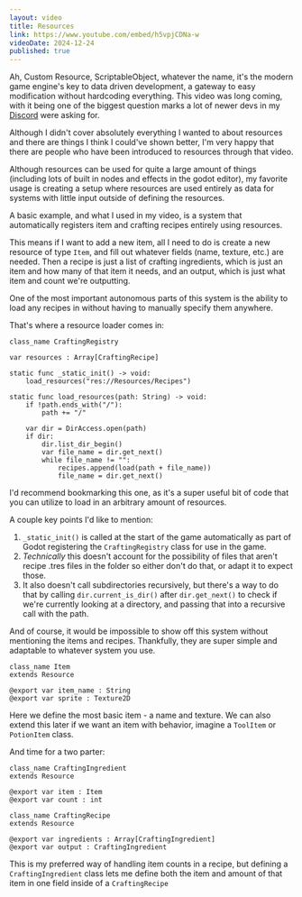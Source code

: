 ```yaml
---
layout: video
title: Resources
link: https://www.youtube.com/embed/h5vpjCDNa-w
videoDate: 2024-12-24
published: true
---
```


<script>
    import PostHeader from "/src/components/post-header.svelte";
</script>

<PostHeader name="Custom Resources"/>

Ah, Custom Resource, ScriptableObject, whatever the name, it's the modern game engine's key to data driven development, a gateway to easy modification without hardcoding everything. This video was long coming, with it being one of the biggest question marks a lot of newer devs in my [Discord](https://discord.com/invite/skPc32bUfA) were asking for. 

Although I didn't cover absolutely everything I wanted to about resources and there are things I think I could've shown better, I'm very happy that there are people who have been introduced to resources through that video. 

<PostHeader name="Data Driven Development"/>

Although resources can be used for quite a large amount of things (including lots of built in nodes and effects in the godot editor), my favorite usage is creating a setup where resources are used entirely as data for systems with little input outside of defining the resources.

A basic example, and what I used in my video, is a system that automatically registers item and crafting recipes entirely using resources.

This means if I want to add a new item, all I need to do is create a new resource of type `Item`, and fill out whatever fields (name, texture, etc.) are needed. Then a recipe is just a list of crafting ingredients, which is just an item and how many of that item it needs, and an output, which is just what item and count we're outputting.

<PostHeader name="Resource Loader"/>

One of the most important autonomous parts of this system is the ability to load any recipes in without having to manually specify them anywhere.

That's where a resource loader comes in:

```gdscript
class_name CraftingRegistry

var resources : Array[CraftingRecipe]

static func _static_init() -> void:
	load_resources("res://Resources/Recipes")

static func load_resources(path: String) -> void:
	if !path.ends_with("/"):
		path += "/"
	
	var dir = DirAccess.open(path)
	if dir:
		dir.list_dir_begin()
		var file_name = dir.get_next()
		while file_name != "":
			recipes.append(load(path + file_name))
			file_name = dir.get_next()
```

I'd recommend bookmarking this one, as it's a super useful bit of code that you can utilize to load in an arbitrary amount of resources.

A couple key points I'd like to mention:
1. `_static_init()` is called at the start of the game automatically as part of Godot registering the `CraftingRegistry` class for use in the game.
2. _Technically_ this doesn't account for the possibility of files that aren't recipe .tres files in the folder so either don't do that, or adapt it to expect those.
3. It also doesn't call subdirectories recursively, but there's a way to do that by calling `dir.current_is_dir()` after `dir.get_next()` to check if we're currently looking at a directory, and passing that into a recursive call with the path.

<PostHeader name="Crafting Recipes & Items"/>

And of course, it would be impossible to show off this system without mentioning the items and recipes. Thankfully, they are super simple and adaptable to whatever system you use.

```GDScript
class_name Item
extends Resource

@export var item_name : String
@export var sprite : Texture2D
```

Here we define the most basic item - a name and texture. We can also extend this later if we want an item with behavior, imagine a `ToolItem` or `PotionItem` class.



And time for a two parter:

```GDScript
class_name CraftingIngredient
extends Resource

@export var item : Item
@export var count : int
```

```GDScript
class_name CraftingRecipe
extends Resource

@export var ingredients : Array[CraftingIngredient]
@export var output : CraftingIngredient
```

This is my preferred way of handling item counts in a recipe, but defining a `CraftingIngredient` class lets me define both the item and amount of that item in one field inside of a `CraftingRecipe`